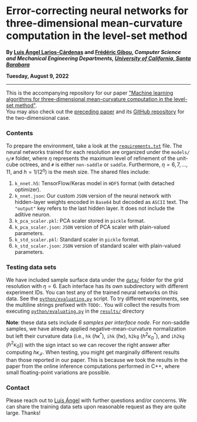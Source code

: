 # Error-correcting neural networks for three-dimensional mean-curvature computation in the level-set method

**By [Luis Ángel Larios-Cárdenas](http://www.youngmin.com.mx) and [Frédéric Gibou](https://sites.engineering.ucsb.edu/~fgibou/index.html), 
_Computer Science and Mechanical Engineering Departments, [University of California, Santa Barabara](https://www.ucsb.edu)_**

**Tuesday, August 9, 2022**

***

This is the accompanying repository for our paper
["Machine learning algorithms for three-dimensional mean-curvature computation in the level-set method"](https://arxiv.org/abs/2208.09047).  
You may also check out the [preceding paper](https://arxiv.org/abs/2201.12342) and its [GitHub repository](https://github.com/UCSB-CASL/Curvature_ECNet_2D) 
for the two-dimensional case.  

### Contents

To prepare the environment, take a look at the [`requirements.txt`](requirements.txt) file.  The neural networks trained for each resolution 
are organized under the `models/η/#` folder, where $\eta$ represents the maximum level of refinement of the unit-cube octrees, and `#` is 
either `non-saddle` or `saddle`.  Furthermore, $\eta = 6, 7, ..., 11$, and $h = 1/(2^\eta)$ is the mesh size.  The shared files include:

1. `k_nnet.h5`: TensorFlow/Keras model in `HDF5` format (with detached optimizer).
2. `k_nnet.json`: Our custom `JSON` version of the neural network with hidden-layer weights encoded in `Base64` but decoded as `ASCII` text.
The `"output"` key refers to the last hidden layer.  It does not include the aditive neuron.
3. `k_pca_scaler.pkl`: PCA scaler stored in `pickle` format.
4. `k_pca_scaler.json`: `JSON` version of PCA scaler with plain-valued parameters.
5. `k_std_scaler.pkl`: Standard scaler in `pickle` format.
6. `k_std_scaler.json`: `JSON` version of standard scaler with plain-valued parameters.

### Testing data sets

We have included sample surface data under the [`data/`](data) folder for the grid resolution with $\eta = 6$.  Each interface has its own 
subdirectory with different experiment IDs.  You can test any of the trained neural networks on this data.  See the 
[`python/evaluating.py`](python/evaluating.py) script.  To try different experiments, see the multiline strings prefixed with `TODO:`.  You
will collect the results from executing [`python/evaluating.py`](python/evaluating.py) in the [`results/`](results) directory 

**Note**: these data sets include *6 samples per interface node*.  For non-saddle samples, we have already applied negative-mean-curvature
normalization but left their curvature data (i.e., `hk` ($h\kappa^\ast$), `ihk` ($h\kappa$), `h2kg` ($h^2\kappa_G^\ast$), and `ih2kg` ($h^2\kappa_G$)) 
with the sign intact so we can recover the right answer after computing $h\kappa_\mathcal{F}$.  When testing, you might get marginally 
different results than those reported in our paper.  This is because we took the results in the paper from the online inference computations 
performed in C++, where small floating-point variations are possible.

### Contact

Please reach out to [Luis Ángel](mailto:lal@cs.ucsb.edu) with further questions and/or concerns.  We can share the training data sets upon
reasonable request as they are quite large.  Thanks!
